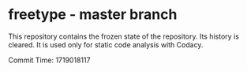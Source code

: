 # freetype - master branch

This repository contains the frozen state of the repository.
Its history is cleared. It is used only for static code
analysis with Codacy.

Commit Time: 1719018117